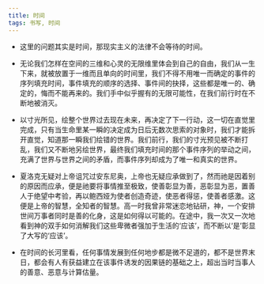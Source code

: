 ```yaml
---
title: 时间
tags: 书写, 时间
---
```


* 这里的问题其实是时间，那现实主义的法律不会等待的时间。

* 无论我们怎样在空间的三维和心灵的无限维里体会到自己的自由，我们从一生下来，就被放置于一维而且单向的时间里，我们不得不用唯一而确定的事件的序列填充时间，事件填充的顺序的选择、事件间的抉择，这些都是唯一的、确定的，悔而不能再来的。我们手中似乎握有的无限可能性，在我们前行时在不断地被消灭。

* 以寸光所见，绘整个世界过去现在未来，再决定了下一行动，这一切在直觉里完成，只有当生命里某一瞬的决定成为日后无数次思索的对象时，我们才能拆开直觉，知道那一瞬我们绘错的世界。我们前行，我们的寸光预见被不断打乱，我们又不断地另绘世界，最终我们填充时间的那个事件序列的举动之间，充满了世界与世界之间的矛盾，而事件序列却成为了唯一和真实的世界。

* 夏洛克无疑对上帝诅咒过安东尼奥，上帝也无疑应承做到了，然而祂是因着别的原因而应承，便是祂要将事情推至极致，使善彰显为善，恶彰显为恶，置善人于绝望中考验，再以鲍西娅为使者创造奇迹，使恶者得惩，使善者感激。这便是上帝的智慧，全知者的智慧。高一时我曾非常迷恋地钻研，神，一个安排世间万事者同时是善的化身，这是如何得以可能的。在途中，我一次又一次地看到神的双手如何消解我们这些卑微者强加于生活的‘应该’，而不断以‘是’彰显了大写的‘应该’。

* 在时间的长河里看，任何事情发展到任何地步都是微不足道的，都不是世界末日，都会有人有获益建立在该事件诱发的因果链的基础之上，超出当时当事人的善意、恶意与计算估量。


